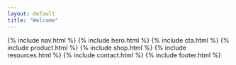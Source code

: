 ```yaml
---
layout: default
title: "Welcome"
---
```


<div id="content-container">
	{% include nav.html %}
	{% include hero.html %}
	{% include cta.html %}
	{% include product.html %}
	{% include shop.html %}
	{% include resources.html %}
	{% include contact.html %}
	{% include footer.html %}
</div>
